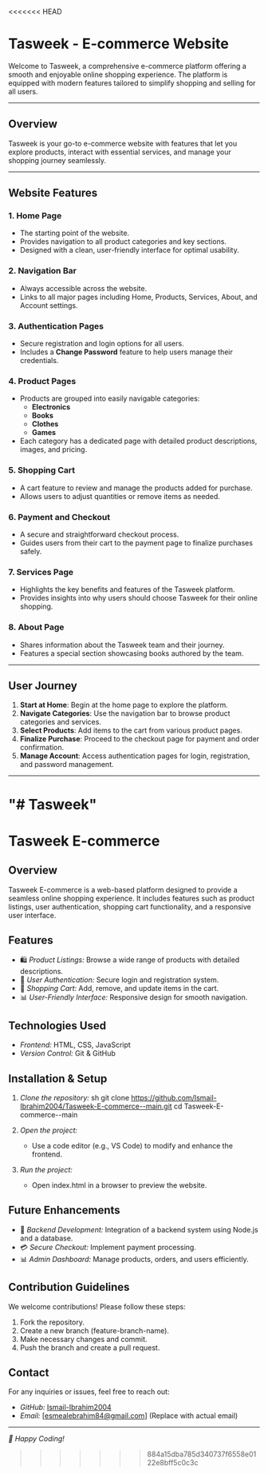 <<<<<<< HEAD
# Tasweek - E-commerce Website

Welcome to Tasweek, a comprehensive e-commerce platform offering a smooth and enjoyable online shopping experience. The platform is equipped with modern features tailored to simplify shopping and selling for all users.

---

## Overview
Tasweek is your go-to e-commerce website with features that let you explore products, interact with essential services, and manage your shopping journey seamlessly.

---

## Website Features

### 1. Home Page
- The starting point of the website.
- Provides navigation to all product categories and key sections.
- Designed with a clean, user-friendly interface for optimal usability.

### 2. Navigation Bar
- Always accessible across the website.
- Links to all major pages including Home, Products, Services, About, and Account settings.

### 3. Authentication Pages
- Secure registration and login options for all users.
- Includes a **Change Password** feature to help users manage their credentials.

### 4. Product Pages
- Products are grouped into easily navigable categories:
  - **Electronics**
  - **Books**
  - **Clothes**
  - **Games**
- Each category has a dedicated page with detailed product descriptions, images, and pricing.

### 5. Shopping Cart
- A cart feature to review and manage the products added for purchase.
- Allows users to adjust quantities or remove items as needed.

### 6. Payment and Checkout
- A secure and straightforward checkout process.
- Guides users from their cart to the payment page to finalize purchases safely.

### 7. Services Page
- Highlights the key benefits and features of the Tasweek platform.
- Provides insights into why users should choose Tasweek for their online shopping.

### 8. About Page
- Shares information about the Tasweek team and their journey.
- Features a special section showcasing books authored by the team.

---

## User Journey
1. **Start at Home**: Begin at the home page to explore the platform.
2. **Navigate Categories**: Use the navigation bar to browse product categories and services.
3. **Select Products**: Add items to the cart from various product pages.
4. **Finalize Purchase**: Proceed to the checkout page for payment and order confirmation.
5. **Manage Account**: Access authentication pages for login, registration, and password management.

---

"# Tasweek" 
=======
# Tasweek E-commerce

## Overview
Tasweek E-commerce is a web-based platform designed to provide a seamless online shopping experience. It includes features such as product listings, user authentication, shopping cart functionality, and a responsive user interface.

## Features
- 🛍 *Product Listings:* Browse a wide range of products with detailed descriptions.
- 🔐 *User Authentication:* Secure login and registration system.
- 🛒 *Shopping Cart:* Add, remove, and update items in the cart.
- 📊 *User-Friendly Interface:* Responsive design for smooth navigation.

## Technologies Used
- *Frontend:* HTML, CSS, JavaScript
- *Version Control:* Git & GitHub

## Installation & Setup
1. *Clone the repository:*
   sh
   git clone https://github.com/Ismail-Ibrahim2004/Tasweek-E-commerce--main.git
   cd Tasweek-E-commerce--main
   
2. *Open the project:*
   - Use a code editor (e.g., VS Code) to modify and enhance the frontend.
3. *Run the project:*
   - Open index.html in a browser to preview the website.

## Future Enhancements
- 🔧 *Backend Development:* Integration of a backend system using Node.js and a database.
- 💳 *Secure Checkout:* Implement payment processing.
- 📊 *Admin Dashboard:* Manage products, orders, and users efficiently.

## Contribution Guidelines
We welcome contributions! Please follow these steps:
1. Fork the repository.
2. Create a new branch (feature-branch-name).
3. Make necessary changes and commit.
4. Push the branch and create a pull request.

## Contact
For any inquiries or issues, feel free to reach out:
- *GitHub:* [Ismail-Ibrahim2004](https://github.com/Ismail-Ibrahim2004)
- *Email:* [esmealebrahim84@gmail.com] (Replace with actual email)

---
*🚀 Happy Coding!*
>>>>>>> 884a15dba785d340737f6558e0122e8bff5c0c3c
